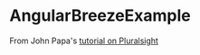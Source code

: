 AngularBreezeExample
====================

From John Papa's <a href='http://pluralsight.com/training/Courses/TableOfContents/build-apps-angular-breeze'>tutorial on Pluralsight</a>
